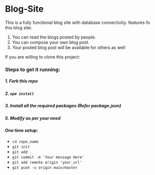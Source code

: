 # Blog-Site
This is a fully functional blog site with database connectivity. 
features fo this blog site:
1. You can read the blogs posted by people.
2. You can compose your own blog post.
3. Your posted blog post will be available for others as well

If you are willing to clone this project: 

### Steps to get it running:

##### 1. Fork this repo

##### 2. `npm install`

##### 3. Install all the required packages (Refer package.json) 

##### 5. Modify as per your need

#### One time setup:

* `cd repo_name`
* `git init`
* `git add .`
* `git commit -m 'Your message Here'`
* `git add remote origin 'your_url'`
* `git push -u origin main/master`




